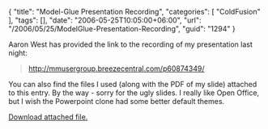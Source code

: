{
	"title": "Model-Glue Presentation Recording",
	"categories": [
		"ColdFusion"
	],
	"tags": [],
	"date": "2006-05-25T10:05:00+06:00",
	"url": "/2006/05/25/ModelGlue-Presentation-Recording",
	"guid": "1294"
}

Aaron West has provided the link to the recording of my presentation last night:

<blockquote>
<a href="http://mmusergroup.breezecentral.com/p60874349/">http://mmusergroup.breezecentral.com/p60874349/</a>
</blockquote>

You can also find the files I used (along with the PDF of my slide) attached to this entry. By the way - sorry for the ugly slides. I really like Open Office, but I wish the Powerpoint clone had some better default themes.<p><a href='enclosures/D%3A%5Cwebsites%5Ccamdenfamily%5Csource%5Cmorpheus%5Cblog%5Cenclosures%2Fmgpresodone%2Ezip'>Download attached file.</a></p>